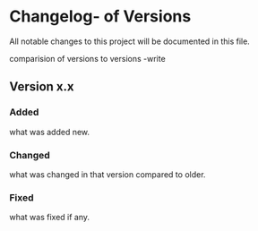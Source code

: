# Changelog- of Versions
All notable changes to this project will be documented in this file.

comparision of versions to versions
-write


## Version x.x

### Added
what was added new.

### Changed
what was changed in that version compared to older.

### Fixed
what was fixed if any.
